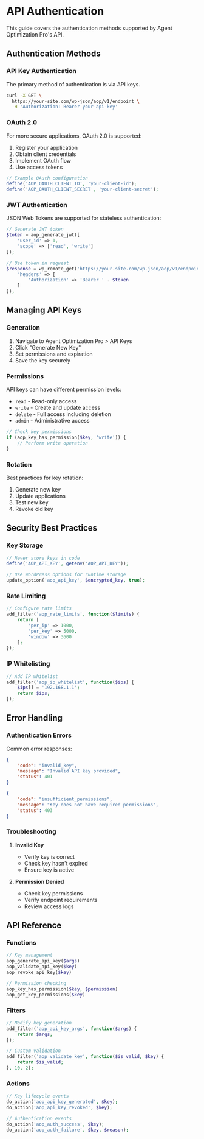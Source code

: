 # API Authentication

This guide covers the authentication methods supported by Agent Optimization Pro's API.

## Authentication Methods

### API Key Authentication

The primary method of authentication is via API keys.

```bash
curl -X GET \
  https://your-site.com/wp-json/aop/v1/endpoint \
  -H 'Authorization: Bearer your-api-key'
```

### OAuth 2.0

For more secure applications, OAuth 2.0 is supported:

1. Register your application
2. Obtain client credentials
3. Implement OAuth flow
4. Use access tokens

```php
// Example OAuth configuration
define('AOP_OAUTH_CLIENT_ID', 'your-client-id');
define('AOP_OAUTH_CLIENT_SECRET', 'your-client-secret');
```

### JWT Authentication

JSON Web Tokens are supported for stateless authentication:

```php
// Generate JWT token
$token = aop_generate_jwt([
    'user_id' => 1,
    'scope' => ['read', 'write']
]);

// Use token in request
$response = wp_remote_get('https://your-site.com/wp-json/aop/v1/endpoint', [
    'headers' => [
        'Authorization' => 'Bearer ' . $token
    ]
]);
```

## Managing API Keys

### Generation

1. Navigate to Agent Optimization Pro > API Keys
2. Click "Generate New Key"
3. Set permissions and expiration
4. Save the key securely

### Permissions

API keys can have different permission levels:

- `read` - Read-only access
- `write` - Create and update access
- `delete` - Full access including deletion
- `admin` - Administrative access

```php
// Check key permissions
if (aop_key_has_permission($key, 'write')) {
    // Perform write operation
}
```

### Rotation

Best practices for key rotation:

1. Generate new key
2. Update applications
3. Test new key
4. Revoke old key

## Security Best Practices

### Key Storage

```php
// Never store keys in code
define('AOP_API_KEY', getenv('AOP_API_KEY'));

// Use WordPress options for runtime storage
update_option('aop_api_key', $encrypted_key, true);
```

### Rate Limiting

```php
// Configure rate limits
add_filter('aop_rate_limits', function($limits) {
    return [
        'per_ip' => 1000,
        'per_key' => 5000,
        'window' => 3600
    ];
});
```

### IP Whitelisting

```php
// Add IP whitelist
add_filter('aop_ip_whitelist', function($ips) {
    $ips[] = '192.168.1.1';
    return $ips;
});
```

## Error Handling

### Authentication Errors

Common error responses:

```json
{
    "code": "invalid_key",
    "message": "Invalid API key provided",
    "status": 401
}
```

```json
{
    "code": "insufficient_permissions",
    "message": "Key does not have required permissions",
    "status": 403
}
```

### Troubleshooting

1. **Invalid Key**
   - Verify key is correct
   - Check key hasn't expired
   - Ensure key is active

2. **Permission Denied**
   - Check key permissions
   - Verify endpoint requirements
   - Review access logs

## API Reference

### Functions

```php
// Key management
aop_generate_api_key($args)
aop_validate_api_key($key)
aop_revoke_api_key($key)

// Permission checking
aop_key_has_permission($key, $permission)
aop_get_key_permissions($key)
```

### Filters

```php
// Modify key generation
add_filter('aop_api_key_args', function($args) {
    return $args;
});

// Custom validation
add_filter('aop_validate_key', function($is_valid, $key) {
    return $is_valid;
}, 10, 2);
```

### Actions

```php
// Key lifecycle events
do_action('aop_api_key_generated', $key);
do_action('aop_api_key_revoked', $key);

// Authentication events
do_action('aop_auth_success', $key);
do_action('aop_auth_failure', $key, $reason);
```
